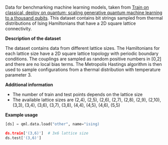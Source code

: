 Data for benchmarking machine learning models, taken from
[Train on classical, deploy on quantum: scaling generative quantum machine learning to a thousand qubits](https://arxiv.org/abs/2503.02934).
This dataset contains bit strings sampled from thermal distributions of Ising Hamiltonians
that have a 2D square lattice connectivity.

**Description of the dataset**

The dataset contains data from different lattice sizes. The Hamiltonians for each lattice size
have a 2D square lattice topology with periodic boundary conditions. The couplings are
sampled as random positive numbers in [0,2] and there are no local bias terms. The Metropolis Hastings algorithm
is then used to sample configurations from a thermal distribution with temperature parameter 3.

**Additional information**
- The number of train and test points depends on the lattice size
- The available lattice sizes are (2,4), (2,5), (2,6), (2,7), (2,8), (2,9), (2,10), (3,3), (3,4), (3,6), (3,7), (3,8), (4,4), (4,5), (4,6), (5,5)

**Example usage**

```python
[ds] = qml.data.load("other", name="ising)

ds.train['(3,6)']  # 3x6 lattice size
ds.test['(3,6)']
```
